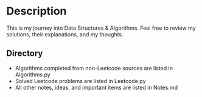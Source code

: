 # Description

This is my journey into Data Structures & Algorithms. Feel free to review my solutions, their explanations, and my thoughts.

## Directory

- Algorithms completed from non-Leetcode sources are listed in Algorithms.py
- Solved Leetcode problems are listed in Leetcode.py
- All other notes, ideas, and important items are listed in Notes.md